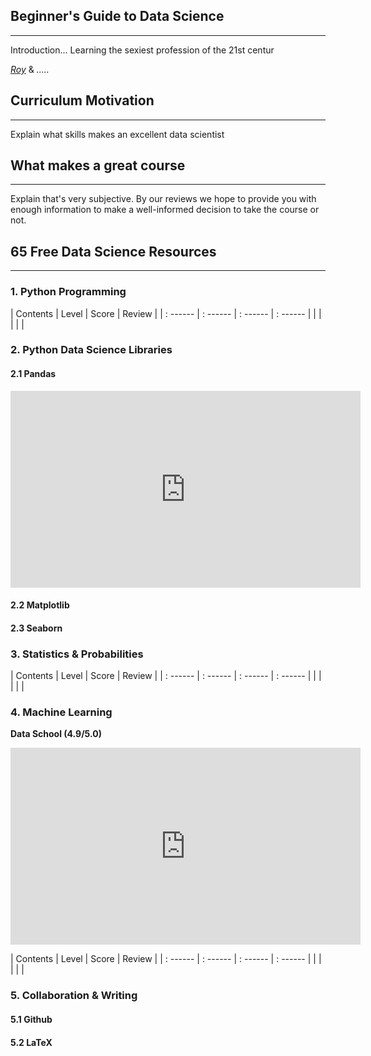 ## Beginner's Guide to Data Science
--- 

Introduction...
Learning the sexiest profession of the 21st centur

*[Roy]()* & *.....*

## Curriculum Motivation
---
Explain what skills makes an excellent data scientist

## What makes a great course
---
Explain that's very subjective. By our reviews we hope to provide you with enough information to make a well-informed decision to take the course or not.

## 65 Free Data Science Resources
--- 

### 1. Python Programming

| Contents | Level | Score | Review |
| : ------ | : ------ | : ------ | : ------ | 
| | | | |


### 2. Python Data Science Libraries
#### 2.1 Pandas

<iframe width="560" height="315" src="https://www.youtube-nocookie.com/embed/3ZWuPVWq7p4?rel=0" frameborder="0" gesture="media" allow="encrypted-media" allowfullscreen></iframe>

#### 2.2 Matplotlib
#### 2.3 Seaborn

### 3. Statistics & Probabilities

| Contents | Level | Score | Review |
| : ------ | : ------ | : ------ | : ------ | 
| | | | |

### 4. Machine Learning

**Data School (4.9/5.0)**
<iframe width="560" height="315" src="https://www.youtube.com/embed/elojMnjn4kk?rel=0" frameborder="0" gesture="media" allow="encrypted-media" allowfullscreen></iframe>


| Contents | Level | Score | Review |
| : ------ | : ------ | : ------ | : ------ | 
| | | | |

### 5. Collaboration & Writing
#### 5.1 Github
#### 5.2 LaTeX


